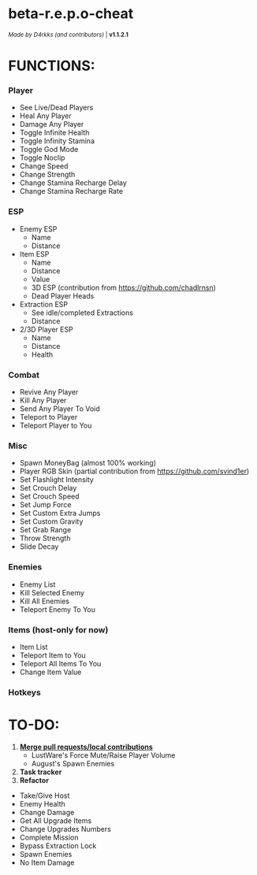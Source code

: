 # beta-r.e.p.o-cheat
<sub>*Made by D4rkks (and contributors)* | **v1.1.2.1**</sub>

# **FUNCTIONS:**

### Player
- See Live/Dead Players
- Heal Any Player
- Damage Any Player
- Toggle Infinite Health
- Toggle Infinity Stamina
- Toggle God Mode
- Toggle Noclip
- Change Speed
- Change Strength
- Change Stamina Recharge Delay
- Change Stamina Recharge Rate
  
### ESP
- Enemy ESP
  - Name
  - Distance
- Item ESP
  - Name
  - Distance
  - Value
  - 3D ESP (contribution from https://github.com/chadlrnsn)
  - Dead Player Heads
- Extraction ESP
  - See idle/completed Extractions
  - Distance
- 2/3D Player ESP
  - Name
  - Distance
  - Health
    
### Combat
- Revive Any Player
- Kill Any Player
- Send Any Player To Void
- Teleport to Player
- Teleport Player to You
  
### Misc
- Spawn MoneyBag (almost 100% working)
- Player RGB Skin (partial contribution from https://github.com/svind1er)
- Set Flashlight Intensity
- Set Crouch Delay
- Set Crouch Speed
- Set Jump Force
- Set Custom Extra Jumps
- Set Custom Gravity
- Set Grab Range
- Throw Strength
- Slide Decay

### Enemies
- Enemy List
- Kill Selected Enemy
- Kill All Enemies
- Teleport Enemy To You
    
### Items (host-only for now)
- Item List
- Teleport Item to You
- Teleport All Items To You
- Change Item Value

### Hotkeys

# **TO-DO:**
1. <ins>**Merge pull requests/local contributions**</ins>
   - LustWare's Force Mute/Raise Player Volume
   - August's Spawn Enemies
2. **Task tracker**
3. **Refactor**
- Take/Give Host
- Enemy Health
- Change Damage
- Get All Upgrade Items
- Change Upgrades Numbers
- Complete Mission
- Bypass Extraction Lock
- Spawn Enemies
- No Item Damage
